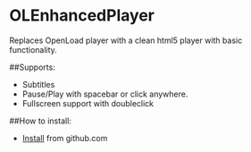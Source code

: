 # OLEnhancedPlayer
Replaces OpenLoad player with a clean html5 player with basic functionality.

##Supports:
- Subtitles
- Pause/Play with spacebar or click anywhere.
- Fullscreen support with doubleclick

##How to install:

- [Install](https://raw.githubusercontent.com/JurajNyiri/OLEnhancedPlayer/master/main.user.js) from github.com
